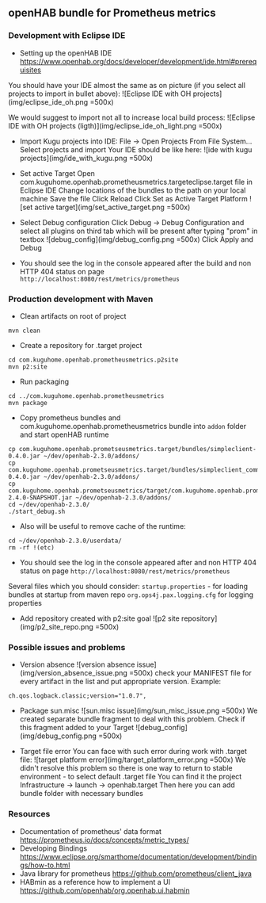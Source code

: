## openHAB bundle for Prometheus metrics

### Development with Eclipse IDE
* Setting up the openHAB IDE https://www.openhab.org/docs/developer/development/ide.html#prerequisites

You should have your IDE almost the same as on picture (if you select all projects to import in bullet above):
![Eclipse IDE with OH projects](img/eclipse_ide_oh.png =500x)

We would suggest to import not all to increase local build process:
![Eclipse IDE with OH projects (ligth)](img/eclipse_ide_oh_light.png =500x)

* Import Kugu projects into IDE:
File -> Open Projects From File System...
Select projects and import
Your IDE should be like here:
![ide with kugu projects](img/ide_with_kugu.png =500x)
  
* Set active Target
Open com.kuguhome.openhab.prometheusmetrics.targeteclipse.target file in Eclipse IDE
Change locations of the bundles to the path on your local machine
Save the file
Click Reload
Click Set as Active Target Platform
![set active target](img/set_active_target.png =500x)

* Select Debug configuration
Click Debug -> Debug Configuration and select all plugins on third tab which will be present after typing "prom" in textbox
![debug_config](img/debug_config.png =500x)
Click Apply and Debug

* You should see the log in the console appeared after the build and non HTTP 404 status on page
```http://localhost:8080/rest/metrics/prometheus```

### Production development with Maven
* Clean artifacts on root of project
```
mvn clean
```
* Create a repository for .target project
```
cd com.kuguhome.openhab.prometheusmetrics.p2site
mvn p2:site
```
* Run packaging
```
cd ../com.kuguhome.openhab.prometheusmetrics
mvn package
```
* Copy prometheus bundles and com.kuguhome.openhab.prometheusmetrics bundle into ```addon``` folder and start openHAB runtime
```
cp com.kuguhome.openhab.prometseusmetrics.target/bundles/simpleclient-0.4.0.jar ~/dev/openhab-2.3.0/addons/
cp com.kuguhome.openhab.prometseusmetrics.target/bundles/simpleclient_common-0.4.0.jar ~/dev/openhab-2.3.0/addons/
cp com.kuguhome.openhab.prometseusmetrics/target/com.kuguhome.openhab.prometheusmetrics-2.4.0-SNAPSHOT.jar ~/dev/openhab-2.3.0/addons/
cd ~/dev/openhab-2.3.0/
./start_debug.sh
```
* Also will be useful to remove cache of the runtime:
```
cd ~/dev/openhab-2.3.0/userdata/
rm -rf !(etc)
```

* You should see the log in the console appeared after and non HTTP 404 status on page
```http://localhost:8080/rest/metrics/prometheus```

Several files which you should consider:
```startup.properties``` - for loading bundles at startup from maven repo
```org.ops4j.pax.logging.cfg``` for logging properties


* Add repository created with p2:site goal
![p2 site repository](img/p2_site_repo.png =500x)

### Possible issues and problems

* Version absence
![version absence issue](img/version_absence_issue.png =500x)
check your MANIFEST file for every artifact in the list and put appropriate version. Example:
```
ch.qos.logback.classic;version="1.0.7",
```
* Package sun.misc
![sun.misc issue](img/sun_misc_issue.png =500x)
We created separate bundle fragment to deal with this problem. Check if this fragment added to your Target
![debug_config](img/debug_config.png =500x)

* Target file error
You can face with such error during work with .target file:
![target platform error](img/target_platform_error.png =500x)
We didn't resolve this problem so there is one way to return to stable environment - to select default .target file
You can find it the project Infrastructure -> launch -> openhab.target
Then here you can add bundle folder with necessary bundles


### Resources
* Documentation of prometheus' data format https://prometheus.io/docs/concepts/metric_types/
* Developing Bindings https://www.eclipse.org/smarthome/documentation/development/bindings/how-to.html
* Java library for prometheus https://github.com/prometheus/client_java
* HABmin as a reference how to implement a UI https://github.com/openhab/org.openhab.ui.habmin
